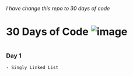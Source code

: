 _I have change this repo to 30 days of code_

# 30 Days of Code <div style='height:50px;display:inline-block'>![image](https://media2.giphy.com/media/HscDLzkO8EOTmgkhQP/200w.webp?cid=ecf05e47uc4zndk62m7rjif47a26xkatrpxm7zhe14qbzy0u&rid=200w.webp&ct=g)</div>

### Day 1
    - Singly Linked List
